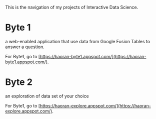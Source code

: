 This is the navigation of my projects of Interactive Data Science.

# Byte 1
a web-enabled application that use data from Google Fusion Tables to answer a question.

For Byte1, go to [https://haoran-byte1.appspot.com/](https://haoran-byte1.appspot.com/).

# Byte 2

an exploration of data set of your choice

For Byte1, go to [https://haoran-explore.appspot.com/](https://haoran-explore.appspot.com/).
